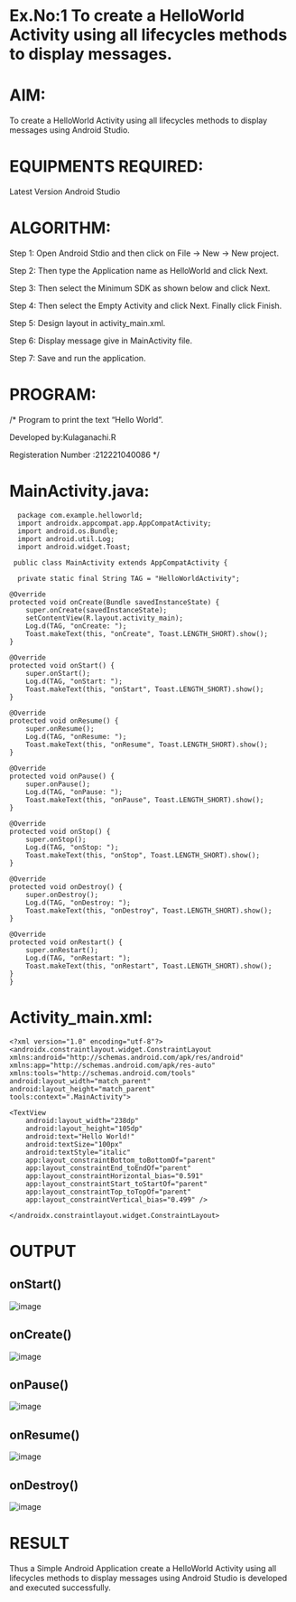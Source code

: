 
# Ex.No:1 To create a HelloWorld Activity using all lifecycles methods to display messages.
# AIM:
To create a HelloWorld Activity using all lifecycles methods to display messages using Android Studio.

# EQUIPMENTS REQUIRED:
Latest Version Android Studio

# ALGORITHM:
Step 1: Open Android Stdio and then click on File -> New -> New project.

Step 2: Then type the Application name as HelloWorld and click Next.

Step 3: Then select the Minimum SDK as shown below and click Next.

Step 4: Then select the Empty Activity and click Next. Finally click Finish.

Step 5: Design layout in activity_main.xml.

Step 6: Display message give in MainActivity file.

Step 7: Save and run the application.

# PROGRAM:
/*
Program to print the text “Hello World”.

Developed by:Kulaganachi.R

Registeration Number :212221040086
*/
# MainActivity.java:
~~~
  package com.example.helloworld;
  import androidx.appcompat.app.AppCompatActivity;
  import android.os.Bundle;
  import android.util.Log;
  import android.widget.Toast;

 public class MainActivity extends AppCompatActivity {

  private static final String TAG = "HelloWorldActivity";

@Override
protected void onCreate(Bundle savedInstanceState) {
    super.onCreate(savedInstanceState);
    setContentView(R.layout.activity_main);
    Log.d(TAG, "onCreate: ");
    Toast.makeText(this, "onCreate", Toast.LENGTH_SHORT).show();
}

@Override
protected void onStart() {
    super.onStart();
    Log.d(TAG, "onStart: ");
    Toast.makeText(this, "onStart", Toast.LENGTH_SHORT).show();
}

@Override
protected void onResume() {
    super.onResume();
    Log.d(TAG, "onResume: ");
    Toast.makeText(this, "onResume", Toast.LENGTH_SHORT).show();
}

@Override
protected void onPause() {
    super.onPause();
    Log.d(TAG, "onPause: ");
    Toast.makeText(this, "onPause", Toast.LENGTH_SHORT).show();
}

@Override
protected void onStop() {
    super.onStop();
    Log.d(TAG, "onStop: ");
    Toast.makeText(this, "onStop", Toast.LENGTH_SHORT).show();
}

@Override
protected void onDestroy() {
    super.onDestroy();
    Log.d(TAG, "onDestroy: ");
    Toast.makeText(this, "onDestroy", Toast.LENGTH_SHORT).show();
}

@Override
protected void onRestart() {
    super.onRestart();
    Log.d(TAG, "onRestart: ");
    Toast.makeText(this, "onRestart", Toast.LENGTH_SHORT).show();
}
}
~~~
# Activity_main.xml:
~~~
<?xml version="1.0" encoding="utf-8"?>
<androidx.constraintlayout.widget.ConstraintLayout
xmlns:android="http://schemas.android.com/apk/res/android"
xmlns:app="http://schemas.android.com/apk/res-auto"
xmlns:tools="http://schemas.android.com/tools"
android:layout_width="match_parent"
android:layout_height="match_parent"
tools:context=".MainActivity">

<TextView
    android:layout_width="238dp"
    android:layout_height="105dp"
    android:text="Hello World!"
    android:textSize="100px"
    android:textStyle="italic"
    app:layout_constraintBottom_toBottomOf="parent"
    app:layout_constraintEnd_toEndOf="parent"
    app:layout_constraintHorizontal_bias="0.591"
    app:layout_constraintStart_toStartOf="parent"
    app:layout_constraintTop_toTopOf="parent"
    app:layout_constraintVertical_bias="0.499" />

</androidx.constraintlayout.widget.ConstraintLayout>
~~~
# OUTPUT
## onStart()

![image](https://github.com/Kulaganachi/Hello_world/assets/133641126/4ef400c2-fef2-4063-9f5a-6b3256c9e478)


## onCreate()
![image](https://github.com/Kulaganachi/Hello_world/assets/133641126/53a8b517-b273-4196-b78f-c8bcf09ef96c)


## onPause()
![image](https://github.com/Kulaganachi/Hello_world/assets/133641126/c0af00a7-44d7-4847-8eba-c80ff302756f)


## onResume()
![image](https://github.com/Kulaganachi/Hello_world/assets/133641126/847c2dbc-c321-4d0b-8c5c-90f9bc3ab7eb)


## onDestroy()
![image](https://github.com/Kulaganachi/Hello_world/assets/133641126/037ec685-8095-477f-bad3-0bfb48fbaf9d)


# RESULT
Thus a Simple Android Application create a HelloWorld Activity using all lifecycles methods to display messages using Android Studio is developed and executed successfully.

